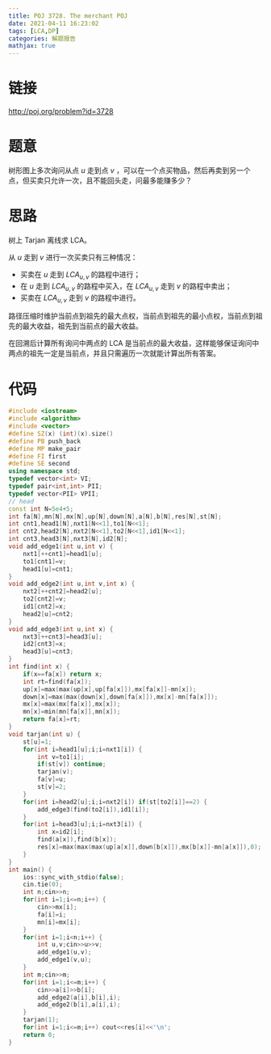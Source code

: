 ```yaml
---
title: POJ 3728. The merchant POJ
date: 2021-04-11 16:23:02
tags: [LCA,DP]
categories: 解题报告
mathjax: true
---
```


# 链接

<http://poj.org/problem?id=3728>

# 题意

树形图上多次询问从点 $u$ 走到点 $v$ ，可以在一个点买物品，然后再卖到另一个点，但买卖只允许一次，且不能回头走，问最多能赚多少？

<!--more-->

# 思路

树上 Tarjan 离线求 LCA。

从 $u$ 走到 $v$ 进行一次买卖只有三种情况：

- 买卖在 $u$ 走到 $LCA_{u,v}$ 的路程中进行；
- 在 $u$ 走到 $LCA_{u,v}$ 的路程中买入，在 $LCA_{u,v}$ 走到 $v$ 的路程中卖出；
- 买卖在 $LCA_{u,v}$ 走到 $v$ 的路程中进行。

路径压缩时维护当前点到祖先的最大点权，当前点到祖先的最小点权，当前点到祖先的最大收益，祖先到当前点的最大收益。

在回溯后计算所有询问中两点的 LCA 是当前点的最大收益，这样能够保证询问中两点的祖先一定是当前点，并且只需遍历一次就能计算出所有答案。

# 代码

```cpp
#include <iostream>
#include <algorithm>
#include <vector>
#define SZ(x) (int)(x).size()
#define PB push_back
#define MP make_pair
#define FI first
#define SE second
using namespace std;
typedef vector<int> VI;
typedef pair<int,int> PII;
typedef vector<PII> VPII;
// head
const int N=5e4+5;
int fa[N],mn[N],mx[N],up[N],down[N],a[N],b[N],res[N],st[N];
int cnt1,head1[N],nxt1[N<<1],to1[N<<1];
int cnt2,head2[N],nxt2[N<<1],to2[N<<1],id1[N<<1];
int cnt3,head3[N],nxt3[N],id2[N];
void add_edge1(int u,int v) {
    nxt1[++cnt1]=head1[u];
    to1[cnt1]=v;
    head1[u]=cnt1;
}
void add_edge2(int u,int v,int x) {
    nxt2[++cnt2]=head2[u];
    to2[cnt2]=v;
    id1[cnt2]=x;
    head2[u]=cnt2;
}
void add_edge3(int u,int x) {
    nxt3[++cnt3]=head3[u];
    id2[cnt3]=x;
    head3[u]=cnt3;
}
int find(int x) {
    if(x==fa[x]) return x;
    int rt=find(fa[x]);
    up[x]=max(max(up[x],up[fa[x]]),mx[fa[x]]-mn[x]);
    down[x]=max(max(down[x],down[fa[x]]),mx[x]-mn[fa[x]]);
    mx[x]=max(mx[fa[x]],mx[x]);
    mn[x]=min(mn[fa[x]],mn[x]);
    return fa[x]=rt;
}
void tarjan(int u) {
    st[u]=1;
    for(int i=head1[u];i;i=nxt1[i]) {
        int v=to1[i];
        if(st[v]) continue;
        tarjan(v);
        fa[v]=u;
        st[v]=2;
    }
    for(int i=head2[u];i;i=nxt2[i]) if(st[to2[i]]==2) {
        add_edge3(find(to2[i]),id1[i]);
    }
    for(int i=head3[u];i;i=nxt3[i]) {
        int x=id2[i];
        find(a[x]),find(b[x]);
        res[x]=max(max(max(up[a[x]],down[b[x]]),mx[b[x]]-mn[a[x]]),0);
    }
}
int main() {
    ios::sync_with_stdio(false);
    cin.tie(0);
    int n;cin>>n;
    for(int i=1;i<=n;i++) {
        cin>>mx[i];
        fa[i]=i;
        mn[i]=mx[i];
    }
    for(int i=1;i<n;i++) {
        int u,v;cin>>u>>v;
        add_edge1(u,v);
        add_edge1(v,u);
    }
    int m;cin>>m;
    for(int i=1;i<=m;i++) {
        cin>>a[i]>>b[i];
        add_edge2(a[i],b[i],i);
        add_edge2(b[i],a[i],i);
    }
    tarjan(1);
    for(int i=1;i<=m;i++) cout<<res[i]<<'\n';
    return 0;
}
```